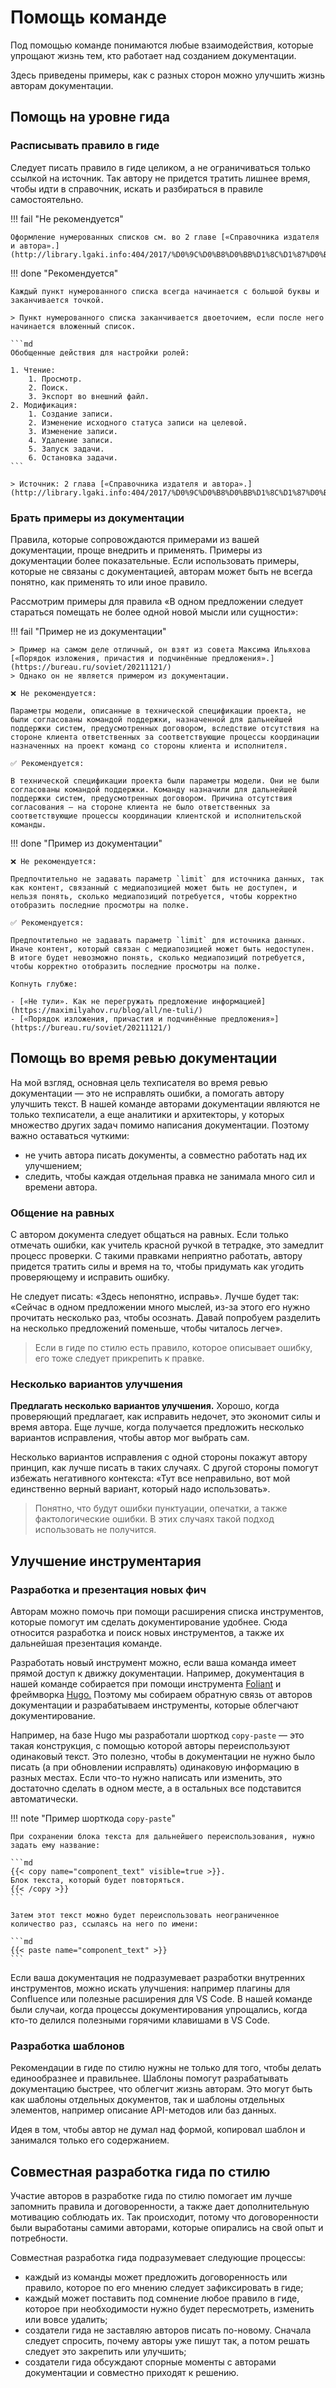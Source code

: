 # Помощь команде

Под помощью команде понимаются любые взаимодействия, которые упрощают жизнь тем, кто работает над созданием документации.

Здесь приведены примеры, как с разных сторон можно улучшить жизнь авторам документации.

## Помощь на уровне гида

### Расписывать правило в гиде

Следует писать правило в гиде целиком, а не ограничиваться только ссылкой на источник.
Так автору не придется тратить лишнее время, чтобы идти в справочник, искать и разбираться в правиле самостоятельно.

!!! fail "Не рекомендуется"

    Оформление нумерованных списков см. во 2 главе [«Справочника издателя и автора».](http://library.lgaki.info:404/2017/%D0%9C%D0%B8%D0%BB%D1%8C%D1%87%D0%B8%D0%BD%20%D0%90.%20%D0%AD..pdf)

!!! done "Рекомендуется"

    Каждый пункт нумерованного списка всегда начинается с большой буквы и заканчивается точкой.

    > Пункт нумерованного списка заканчивается двоеточием, если после него начинается вложенный список.

    ```md
    Обобщенные действия для настройки ролей:

    1. Чтение:
        1. Просмотр.
        2. Поиск.
        3. Экспорт во внешний файл.
    2. Модификация:
        1. Создание записи.
        2. Изменение исходного статуса записи на целевой.
        3. Изменение записи.
        4. Удаление записи.
        5. Запуск задачи.
        6. Остановка задачи.
    ```

    > Источник: 2 глава [«Справочника издателя и автора».](http://library.lgaki.info:404/2017/%D0%9C%D0%B8%D0%BB%D1%8C%D1%87%D0%B8%D0%BD%20%D0%90.%20%D0%AD..pdf)


### Брать примеры из документации

Правила, которые сопровождаются примерами из вашей документации, проще внедрить и применять.
Примеры из документации более показательные.
Если использовать примеры, которые не связаны с документацией, авторам может быть не всегда понятно, как применять то или иное правило.

Рассмотрим примеры для правила «В одном предложении следует стараться помещать не более одной новой мысли или сущности»:

!!! fail "Пример не из документации"

    > Пример на самом деле отличный, он взят из совета Максима Ильяхова [«Порядок изложения, причастия и подчинённые предложения».](https://bureau.ru/soviet/20211121/)
    > Однако он не является примером из документации.

    ❌ Не рекомендуется:

    Параметры модели, описанные в технической спецификации проекта, не были согласованы командой поддержки, назначенной для дальнейшей поддержки систем, предусмотренных договором, вследствие отсутствия на стороне клиента ответственных за соответствующие процессы координации назначенных на проект команд со стороны клиента и исполнителя.

    ✅ Рекомендуется:

    В технической спецификации проекта были параметры модели. Они не были согласованы командой поддержки. Команду назначили для дальнейшей поддержки систем, предусмотренных договором. Причина отсутствия согласования — на стороне клиента не было ответственных за соответствующие процессы координации клиентской и исполнительской команды.

!!! done "Пример из документации"

    ❌ Не рекомендуется:

    Предпочтительно не задавать параметр `limit` для источника данных, так как контент, связанный с медиапозицией может быть не доступен, и нельзя понять, сколько медиапозиций потребуется, чтобы корректно отобразить последние просмотры на полке.

    ✅ Рекомендуется:

    Предпочтительно не задавать параметр `limit` для источника данных. 
    Иначе контент, который связан с медиапозицией может быть недоступен.
    В итоге будет невозможно понять, сколько медиапозиций потребуется, чтобы корректно отобразить последние просмотры на полке.

    Копнуть глубже:

    - [«Не тули». Как не перегружать предложение информацией](https://maximilyahov.ru/blog/all/ne-tuli/)
    - [«Порядок изложения, причастия и подчинённые предложения»](https://bureau.ru/soviet/20211121/)

## Помощь во время ревью документации

На мой взгляд, основная цель техписателя во время ревью документации — это не исправлять ошибки, а помогать автору улучшить текст.
В нашей команде авторами документации являются не только техписатели, а еще аналитики и архитекторы, у которых множество других задач помимо написания документации.
Поэтому важно оставаться чуткими:

- не учить автора писать документы, а совместно работать над их улучшением;
- следить, чтобы каждая отдельная правка не занимала много сил и времени автора.

### Общение на равных

С автором документа следует общаться на равных.
Если только отмечать ошибки, как учитель красной ручкой в тетрадке, это замедлит процесс проверки.
С такими правками неприятно работать, автору придется тратить силы и время на то, чтобы придумать как угодить проверяющему и исправить ошибку.

Не следует писать: «Здесь непонятно, исправь».
Лучше будет так: «Сейчас в одном предложении много мыслей, из-за этого его нужно прочитать несколько раз, чтобы осознать. Давай попробуем разделить на несколько предложений поменьше, чтобы читалось легче».

> Если в гиде по стилю есть правило, которое описывает ошибку, его тоже следует прикрепить к правке.

### Несколько вариантов улучшения

**Предлагать несколько вариантов улучшения.**
Хорошо, когда проверяющий предлагает, как исправить недочет, это экономит силы и время автора.
Еще лучше, когда получается предложить несколько вариантов исправления, чтобы автор мог выбрать сам.

Несколько вариантов исправления с одной стороны покажут автору принцип, как лучше писать в таких случаях.
С другой стороны помогут избежать негативного контекста: «Тут все неправильно, вот мой единственно верный вариант, который надо использовать».

> Понятно, что будут ошибки пунктуации, опечатки, а также фактологические ошибки.
> В этих случаях такой подход использовать не получится.


## Улучшение инструментария

### Разработка и презентация новых фич

Авторам можно помочь при помощи расширения списка инструментов, которые помогут им сделать документирование удобнее.
Сюда относится разработка и поиск новых инструментов, а также их дальнейшая презентация команде.

Разработать новый инструмент можно, если ваша команда имеет прямой доступ к движку документации.
Например, документация в нашей команде собирается при помощи инструмента [Foliant](https://foliant-docs.github.io/docs/) и фреймворка [Hugo.](https://gohugo.io/)
Поэтому мы собираем обратную связь от авторов документации и разрабатываем инструменты, которые облегчают документирование.

Например, на базе Hugo мы разработали шорткод `copy-paste` — это такая конструкция, с помощью которой авторы переиспользуют одинаковый текст.
Это полезно, чтобы в документации не нужно было писать (а при обновлении исправлять) одинаковую информацию в разных местах.
Если что-то нужно написать или изменить, это достаточно сделать в одном месте, а в остальных все подставится автоматически.

!!! note "Пример шорткода `copy-paste`"

    При сохранении блока текста для дальнейшего переиспользования, нужно задать ему название:

    ```md
    {{< copy name="component_text" visible=true >}}.
    Блок текста, который будет повторяться.
    {{< /copy >}}
    ```

    Затем этот текст можно будет переиспользовать неограниченное количество раз, ссылаясь на него по имени:

    ```md
    {{< paste name="component_text" >}}
    ```

Если ваша документация не подразумевает разработки внутренних инструментов, можно искать улучшения: например плагины для Confluence или полезные расширения для VS Code.
В нашей команде были случаи, когда процессы документирования упрощались, когда кто-то делился полезными горячими клавишами в VS Code.

### Разработка шаблонов

Рекомендации в гиде по стилю нужны не только для того, чтобы делать единообразнее и правильнее.
Шаблоны помогут разрабатывать документацию быстрее, что облегчит жизнь авторам.
Это могут быть как шаблоны отдельных документов, так и шаблоны отдельных элементов, например описание API-методов или баз данных.

Идея в том, чтобы автор не думал над формой, копировал шаблон и занимался только его содержанием.

## Совместная разработка гида по стилю

Участие авторов в разработке гида по стилю помогает им лучше запомнить правила и договоренности, а также дает дополнительную мотивацию соблюдать их.
Так происходит, потому что договоренности были выработаны самими авторами, которые опирались на свой опыт и потребности.

Совместная разработка гида подразумевает следующие процессы:

- каждый из команды может предложить договоренность или правило, которое по его мнению следует зафиксировать в гиде;
- каждый может поставить под сомнение любое правило в гиде, которое при необходимости нужно будет пересмотреть, изменить или вовсе удалить;
- создатели гида не заставляю авторов писать по-новому. Сначала следует спросить, почему авторы уже пишут так, а потом решать следует это закрепить или улучшить;
- создатели гида обсуждают спорные моменты с авторами документации и совместно приходят к решению.
